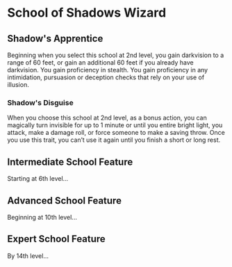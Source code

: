 # School of Shadows Wizard

## Shadow's Apprentice

Beginning when you select this school at 2nd level, you gain darkvision to a range of 60 feet, or gain an additional 60 feet if you already have darkvision. You gain proficiency in stealth.  You gain proficiency in any intimidation, pursuasion or deception checks that rely on your use of illusion.

### Shadow's Disguise

When you choose this school at 2nd level, as a bonus action, you can magically turn invisible for up to 1 minute or until you entire bright light, you attack, make a damage roll, or force someone to make a saving throw. Once you use this trait, you can’t use it again until you finish a short or long rest.

## Intermediate School Feature

Starting at 6th level...

## Advanced School Feature

Beginning at 10th level...

## Expert School Feature

By 14th level...


